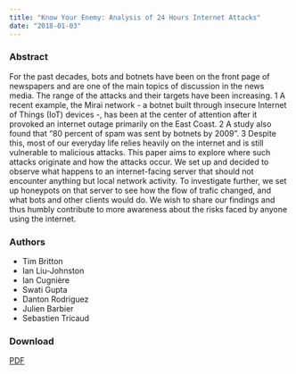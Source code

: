 ```yaml
---
title: "Know Your Enemy: Analysis of 24 Hours Internet Attacks"
date: "2018-01-03"
---
```


### Abstract

For the past decades, bots and botnets have been on the front page of newspapers and are one of the main topics of discussion in the news media. The range of the attacks and their targets have been increasing. 1 A recent example, the Mirai network - a botnet built through insecure Internet of Things (IoT) devices -, has been at the center of attention after it provoked an internet outage primarily on the East Coast. 2 A study also found that “80 percent of spam was sent by botnets by 2009”. 3 Despite this, most of our everyday life relies heavily on the internet and is still vulnerable to malicious attacks. This paper aims to explore where such attacks originate and how the attacks occur. We set up and decided to observe what happens to an internet-facing server that should not encounter anything but local network activity. To investigate further, we set up honeypots on that server to see how the flow of trafic changed, and what bots and other clients would do. We wish to share our findings and thus humbly contribute to more awareness about the risks faced by anyone using the internet.

### Authors

- Tim Britton
- Ian Liu-Johnston
- Ian Cugnière
- Swati Gupta
- Danton Rodriguez
- Julien Barbier
- Sebastien Tricaud

### Download

[PDF](/papers/THP-Paper-Bots_Keep_Talking_To_Us.pdf)
